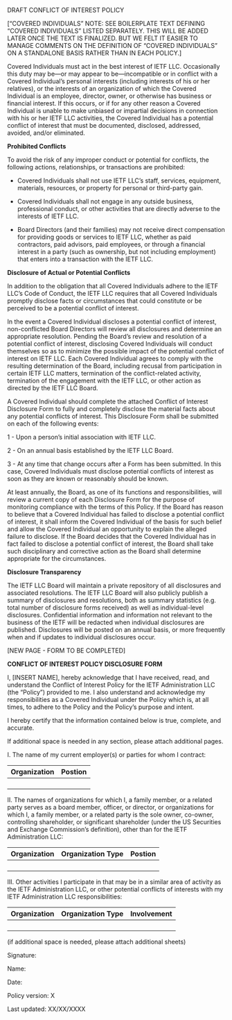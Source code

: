 DRAFT CONFLICT OF INTEREST POLICY

[“COVERED INDIVIDUALS” NOTE: SEE BOILERPLATE TEXT DEFINING “COVERED INDIVIDUALS” LISTED SEPARATELY. THIS WILL BE ADDED LATER ONCE THE TEXT IS FINALIZED. BUT WE FELT IT EASIER TO MANAGE COMMENTS ON THE DEFINITION OF “COVERED INDIVIDUALS” ON A STANDALONE BASIS RATHER THAN IN EACH POLICY.] 

Covered Individuals must act in the best interest of IETF LLC. Occasionally this duty may be—or may appear to be—incompatible or in conflict with a Covered Individual’s personal interests (including interests of his or her relatives), or the interests of an organization of which the Covered Individual is an employee, director, owner, or otherwise has business or financial interest.  If this occurs, or if for any other reason a Covered Individual is unable to make unbiased or impartial decisions in connection with his or her IETF LLC activities, the Covered Individual has a potential conflict of interest that must be documented, disclosed, addressed, avoided, and/or eliminated.

**Prohibited Conflicts**

To avoid the risk of any improper conduct or potential for conflicts, the following actions, relationships, or transactions are prohibited:

- Covered Individuals shall not use IETF LLC’s staff, services, equipment, materials, resources, or property for personal or third-party gain.

- Covered Individuals shall not engage in any outside business, professional conduct, or other activities that are directly adverse to the interests of IETF LLC.   

- Board Directors  (and their families) may not receive direct compensation for providing goods or services to IETF LLC, whether as paid contractors, paid advisors, paid employees, or through a financial interest in a party (such as ownership, but not including employment) that enters into a transaction with the IETF LLC.

**Disclosure of Actual or Potential Conflicts**

In addition to the obligation that all Covered Individuals adhere to the IETF LLC’s Code of Conduct, the IETF LLC requires that all Covered Individuals promptly disclose facts or circumstances that could constitute or be perceived to be a potential conflict of interest. 

In the event a Covered Individual discloses a potential conflict of interest, non-conflicted Board Directors will review all disclosures and determine an appropriate resolution. Pending the Board’s review and resolution of a potential conflict of interest, disclosing Covered Individuals will conduct themselves so as to minimize the possible impact of the potential conflict of interest on IETF LLC. Each Covered Individual agrees to comply with the resulting determination of the Board, including recusal from participation in certain IETF LLC matters, termination of the conflict-related activity, termination of the engagement with the IETF LLC, or other action as directed by the IETF LLC Board.

A Covered Individual should complete the attached Conflict of Interest Disclosure Form to fully and completely disclose the material facts about any potential conflicts of interest. This Disclosure Form shall be submitted on each of the following events: 

1 - Upon a person’s initial association with IETF LLC.

2 - On an annual basis established by the IETF LLC Board.

3 - At any time that  change occurs after a Form has been submitted. In this case, Covered Individuals must disclose potential conflicts of interest as soon as they are known or reasonably should be known.

At least annually, the Board, as one of its functions and responsibilities, will review a current copy of each Disclosure Form for the purpose of monitoring compliance with the terms of this Policy. If the Board has reason to believe that a Covered Individual has failed to disclose a potential conflict of interest, it shall inform the Covered Individual of the basis for such belief and allow the Covered Individual an opportunity to explain the alleged failure to disclose. If the Board decides that the Covered Individual has in fact failed to disclose a potential conflict of interest, the Board shall take such disciplinary and corrective action as the Board shall determine appropriate for the circumstances.

**Disclosure Transparency**

The IETF LLC Board will maintain a private repository of all disclosures and associated resolutions. The IETF LLC Board will also publicly publish a summary of disclosures and resolutions, both as summary statistics (e.g. total number of disclosure forms received) as well as individual-level disclosures. Confidential information and information not relevant to the business of the IETF will be redacted when individual disclosures are published. Disclosures will be posted on an annual basis, or more frequently when and if updates to individual disclosures occur. 

[NEW PAGE - FORM TO BE COMPLETED]

**CONFLICT OF INTEREST POLICY DISCLOSURE FORM**

I, [INSERT NAME], hereby acknowledge that I have received, read, and understand the Conflict of Interest Policy for the IETF Administration LLC (the “Policy”) provided to me. I also understand and acknowledge my responsibilities as a Covered Individual under the Policy which is, at all times, to adhere to the Policy and the Policy’s purpose and intent.

I hereby certify that the information contained below is true, complete, and accurate.

If additional space is needed in any section, please attach additional pages.

I. The name of my current employer(s) or parties for whom I contract:

| Organization | Postion |
|--------------|---------|
|              |         |
|              |         |
|              |         |
|              |         |
 
 
II. The names of organizations for which I, a family member, or a related party serves as a board member, officer, or director, or organizations for which I, a family member, or a related party is the sole owner, co-owner, controlling shareholder, or significant shareholder (under the US Securities and Exchange Commission’s definition), other than for the IETF Administration LLC:

| Organization | Organization Type | Postion |
|--------------|-------------------|---------|
|              |                   |         |
|              |                   |         |
|              |                   |         |
|              |                   |         |
 
 
III. Other activities I participate in that may be in a similar area of activity as the IETF Administration LLC, or other potential conflicts of interests with my IETF Administration LLC responsibilities:

| Organization | Organization Type | Involvement |
|--------------|-------------------|-------------|
|              |                   |             |
|              |                   |             |
|              |                   |             |
|              |                   |             |
 

(if additional space is needed, please attach additional sheets)
 
Signature:

Name:

Date:
 
 
Policy version: X

Last updated: XX/XX/XXXX
